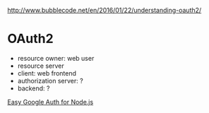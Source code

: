 http://www.bubblecode.net/en/2016/01/22/understanding-oauth2/

# OAuth2

- resource owner: web user
- resource server
- client: web frontend
- authorization server: ?
- backend: ?

[Easy Google Auth for Node.js](https://medium.com/@jackrobertscott/how-to-use-google-auth-api-with-node-js-888304f7e3a0)